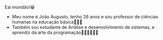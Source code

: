 Eai mundão!😁
- Meu nome é João Augusto, tenho 26 anos e sou professor de ciências humanas na educação básica👨🏻‍🏫
- Também sou estudante de Análise e desenvolvimento de sistemas, e aprendiz da arte da programação👩🏻‍💻🧎🏻‍♂
